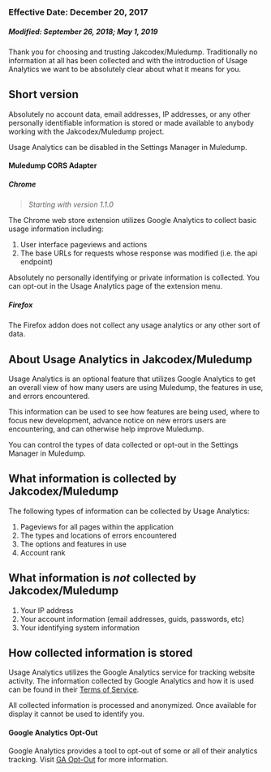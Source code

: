 ### Effective Date: December 20, 2017
##### Modified: September 26, 2018; May 1, 2019

Thank you for choosing and trusting Jakcodex/Muledump. Traditionally no information at all has been collected and with the introduction of Usage Analytics we want to be absolutely clear about what it means for you.

## Short version

Absolutely no account data, email addresses, IP addresses, or any other personally identifiable information is stored or made available to anybody working with the Jakcodex/Muledump project.  

Usage Analytics can be disabled in the Settings Manager in Muledump.

#### Muledump CORS Adapter

##### Chrome 
> *Starting with version 1.1.0* 

The Chrome web store extension utilizes Google Analytics to collect basic usage information including: 

1. User interface pageviews and actions  
1. The base URLs for requests whose response was modified (i.e. the api endpoint)

Absolutely no personally identifying or private information is collected. You can opt-out in the Usage Analytics page of the extension menu.

##### Firefox
The Firefox addon does not collect any usage analytics or any other sort of data.

## About Usage Analytics in Jakcodex/Muledump

Usage Analytics is an optional feature that utilizes Google Analytics to get an overall view of how many users are using Muledump, the features in use, and errors encountered. 

This information can be used to see how features are being used, where to focus new development, advance notice on new errors users are encountering, and can otherwise help improve Muledump.

You can control the types of data collected or opt-out in the Settings Manager in Muledump.

## What information is collected by Jakcodex/Muledump

The following types of information can be collected by Usage Analytics:

1. Pageviews for all pages within the application
2. The types and locations of errors encountered
3. The options and features in use
4. Account rank

## What information is *not* collected by Jakcodex/Muledump

1. Your IP address
2. Your account information (email addresses, guids, passwords, etc)
3. Your identifying system information

## How collected information is stored

Usage Analytics utilizes the Google Analytics service for tracking website activity. The information collected by Google Analytics and how it is used can be found in their [Terms of Service](https://www.google.com/analytics/terms/us.html).

All collected information is processed and anonymized. Once available for display it cannot be used to identify you.

#### Google Analytics Opt-Out

Google Analytics provides a tool to opt-out of some or all of their analytics tracking. Visit [GA Opt-Out](https://tools.google.com/dlpage/gaoptout/) for more information.
